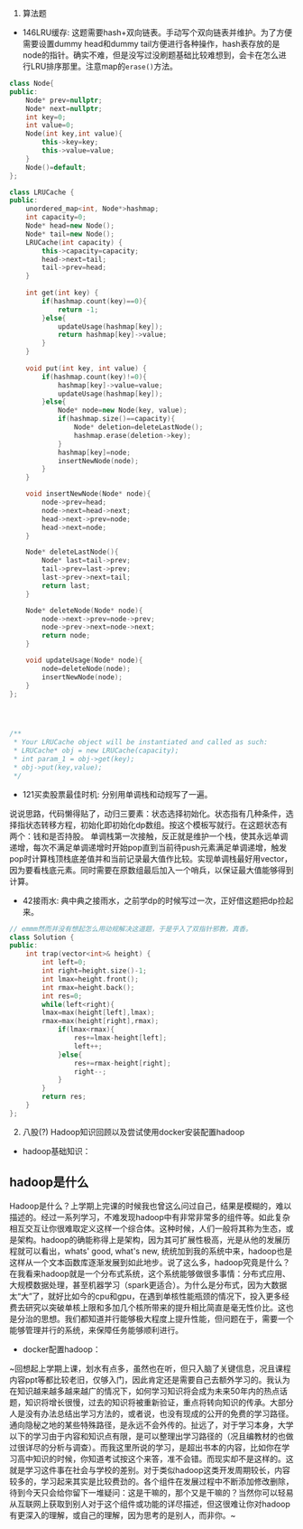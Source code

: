 1. 算法题
- 146LRU缓存: 这题需要hash+双向链表。手动写个双向链表并维护。为了方便需要设置dummy head和dummy tail方便进行各种操作，hash表存放的是node的指针。确实不难，但是没写过没刷题基础比较难想到，会卡在怎么进行LRU排序那里。注意map的`erase()`方法。
```c++
class Node{
public:
    Node* prev=nullptr;
    Node* next=nullptr;
    int key=0;
    int value=0;
    Node(int key,int value){
        this->key=key;
        this->value=value;
    }
    Node()=default;
};

class LRUCache {
public:
    unordered_map<int, Node*>hashmap;
    int capacity=0;
    Node* head=new Node();
    Node* tail=new Node();
    LRUCache(int capacity) {
        this->capacity=capacity;
        head->next=tail;
        tail->prev=head;
    }
    
    int get(int key) {
        if(hashmap.count(key)==0){
            return -1;
        }else{
            updateUsage(hashmap[key]);
            return hashmap[key]->value;
        }
    }
    
    void put(int key, int value) {
        if(hashmap.count(key)!=0){
            hashmap[key]->value=value;
            updateUsage(hashmap[key]);  
        }else{
            Node* node=new Node(key, value);
            if(hashmap.size()==capacity){
                Node* deletion=deleteLastNode();
                hashmap.erase(deletion->key);
            }
            hashmap[key]=node;
            insertNewNode(node);
        }
    }

    void insertNewNode(Node* node){
        node->prev=head;
        node->next=head->next;
        head->next->prev=node;
        head->next=node;
    }

    Node* deleteLastNode(){
        Node* last=tail->prev;
        tail->prev=last->prev;
        last->prev->next=tail;
        return last;
    }

    Node* deleteNode(Node* node){
        node->next->prev=node->prev;
        node->prev->next=node->next;
        return node;
    }

    void updateUsage(Node* node){
        node=deleteNode(node);
        insertNewNode(node);
    }
};




/**
 * Your LRUCache object will be instantiated and called as such:
 * LRUCache* obj = new LRUCache(capacity);
 * int param_1 = obj->get(key);
 * obj->put(key,value);
 */
```
- 121买卖股票最佳时机: 分别用单调栈和动规写了一遍。

说说思路，代码懒得贴了，动归三要素：状态选择初始化。状态指有几种条件，选择指状态转移方程，初始化即初始化dp数组。按这个模板写就行。在这题状态有两个：钱和是否持股。
单调栈第一次接触，反正就是维护一个栈，使其永远单调递增，每次不满足单调递增时开始pop直到当前待push元素满足单调递增，触发pop时计算栈顶栈底差值并和当前记录最大值作比较。实现单调栈最好用vector，因为要看栈底元素。同时需要在原数组最后加入一个哨兵，以保证最大值能够得到计算。

- 42接雨水: 典中典之接雨水，之前学dp的时候写过一次，正好借这题把dp捡起来。
```c++
// emmm然而并没有想起怎么用动规解决这道题，于是乎入了双指针邪教，真香。
class Solution {
public:
    int trap(vector<int>& height) {
        int left=0;
        int right=height.size()-1;
        int lmax=height.front();
        int rmax=height.back();
        int res=0;
        while(left<right){
        lmax=max(height[left],lmax);
        rmax=max(height[right],rmax);
            if(lmax<rmax){
                res+=lmax-height[left];
                left++;
            }else{
                res+=rmax-height[right];
                right--;
            }
        }
        return res;
    }
};

```

2. 八股(?)
Hadoop知识回顾以及尝试使用docker安装配置hadoop

- hadoop基础知识：


## hadoop是什么
Hadoop是什么？上学期上完课的时候我也曾这么问过自己，结果是模糊的，难以描述的。经过一系列学习，不难发现hadoop中有非常非常多的组件等。如此复杂相互交互让你很难取定义这样一个综合体。这种时候，人们一般将其称为生态，或是架构。hadoop的确能称得上是架构，因为其可扩展性极高，光是从他的发展历程就可以看出，whats' good, what's new, 统统加到我的系统中来，hadoop也是这样从一个文本函数库逐渐发展到如此地步。说了这么多，hadoop究竟是什么？在我看来hadoop就是一个分布式系统，这个系统能够做很多事情：分布式应用、大规模数据处理，甚至机器学习（spark更适合）。为什么是分布式，因为大数据太“大”了，就好比如今的cpu和gpu，在遇到单核性能瓶颈的情况下，投入更多经费去研究以突破单核上限和多加几个核所带来的提升相比简直是毫无性价比。这也是分治的思想。我们都知道并行能够极大程度上提升性能，但问题在于，需要一个能够管理并行的系统，来保障任务能够顺利进行。

- docker配置hadoop：












~回想起上学期上课，划水有点多，虽然也在听，但只入脑了关键信息，况且课程内容ppt等都比较老旧，仅够入门，因此肯定还是需要自己去额外学习的。我认为在知识越来越多越来越广的情况下，如何学习知识将会成为未来50年内的热点话题，知识将增长很慢，过去的知识将被重新验证，重点将转向知识的传承。大部分人是没有办法总结出学习方法的，或者说，也没有现成的公开的免费的学习路径。通向隐秘之地的某些特殊路径，是永远不会外传的。扯远了，对于学习本身，大学以下的学习由于内容和知识点有限，是可以整理出学习路径的（况且编教材的也做过很详尽的分析与调查）。而我这里所说的学习，是超出书本的内容，比如你在学习高中知识的时候，你知道考试按这个来答，准不会错。而现实却不是这样的。这就是学习这件事在社会与学校的差别。对于类似hadoop这类开发周期较长，内容较多的，学习起来其实是比较费劲的。各个组件在发展过程中不断添加修改删除，待到今天只会给你留下一堆疑问：这是干嘛的，那个又是干嘛的？当然你可以轻易从互联网上获取到别人对于这个组件或功能的详尽描述，但这很难让你对hadoop有更深入的理解，或自己的理解，因为思考的是别人，而非你。~

